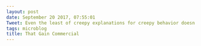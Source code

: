 ```yaml
---
layout: post
date: September 20 2017, 07:55:01
Tweet: Even the least of creepy explanations for creepy behavior doesn’t negate a behavior’s creepiness.
tags: microblog
title: That Gain Commercial
---
```




